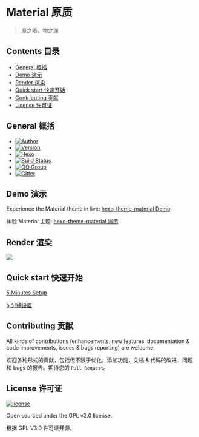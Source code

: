 # Material 原质

>原之质，物之渊


## Contents 目录

- [General 概括](#general-概括)
- [Demo 演示](#demo-演示)
- [Render 渲染](#render-渲染)
- [Quick start 快速开始](#quick-start-快速开始)
- [Contributing 贡献](#contributing-贡献)
- [License 许可证](#license-许可证)


## General 概括

- [![Author](https://img.shields.io/badge/author-Viosey-blue.svg?style=flat-square)](https://viosey.com)
- [![Version](https://img.shields.io/badge/version-0.7.0--rc-green.svg?style=flat-square)]()
- [![Hexo](https://img.shields.io/badge/hexo-3.0+-green.svg?style=flat-square)](https://hexo.io)
- [![Build Status](https://img.shields.io/travis/viosey/hexo-theme-material.svg?style=flat-square)](https://travis-ci.org/viosey/hexo-theme-material)
- [![QQ Group](https://img.shields.io/badge/QQ%20%E7%BE%A4-566308505-brightgreen.svg?style=flat-square)](http://jq.qq.com/?_wv=1027&k=40Vdy24)
- [![Gitter](https://img.shields.io/gitter/room/material-theme/hexo.svg?style=flat-square)](https://gitter.im/material-theme/hexo?utm_source=share-link&utm_medium=link&utm_campaign=share-link)

## Demo 演示

Experience the Material theme in live: [hexo-theme-material Demo](https://blog.viosey.com)

体验 Material 主题: [hexo-theme-material 演示](https://blog.viosey.com)


## Render 渲染

![](https://qiniu.viosey.com/img/Material-Phone-Render.png)

## Quick start 快速开始

[5 Minutes Setup](https://github.com/viosey/hexo-theme-material/wiki/5-Minutes-Setup)	

[5 分钟设置](https://github.com/viosey/hexo-theme-material/wiki/5-%E5%88%86%E9%92%9F%E8%AE%BE%E7%BD%AE)


## Contributing 贡献

All kinds of contributions (enhancements, new features, documentation & code improvements, issues & bugs reporting) are welcome.

欢迎各种形式的贡献，包括但不限于优化，添加功能，文档 & 代码的改进，问题和 bugs 的报告。期待您的 `Pull Request`。


## License 许可证

[![license](https://img.shields.io/github/license/viosey/hexo-theme-material.svg?style=flat-square)](https://github.com/viosey/hexo-theme-material/blob/master/LICENSE)

Open sourced under the GPL v3.0 license.

根据 GPL V3.0 许可证开源。